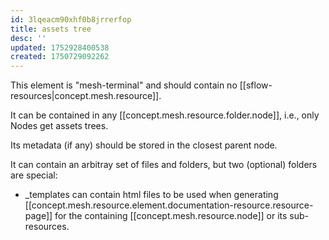 ```yaml
---
id: 3lqeacm90xhf0b8jrrerfop
title: assets tree
desc: ''
updated: 1752928400538
created: 1750729092262
---
```


This element is "mesh-terminal" and should contain no [[sflow-resources|concept.mesh.resource]]. 

It can be contained in any [[concept.mesh.resource.folder.node]], i.e., only Nodes get assets trees.

Its metadata (if any) should be stored in the closest parent node.

It can contain an arbitray set of files and folders, but two (optional) folders are special:
- _templates can contain html files to be used when generating [[concept.mesh.resource.element.documentation-resource.resource-page]] for the containing [[concept.mesh.resource.node]] or its sub-resources.     